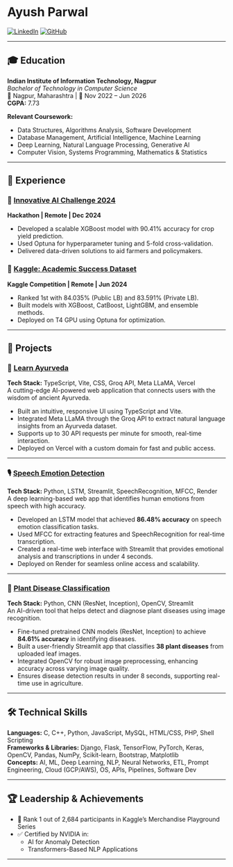 # Ayush Parwal

[![LinkedIn](https://img.shields.io/badge/LinkedIn-blue?style=flat-square&logo=linkedin&logoColor=white)](https://www.linkedin.com/in/ayush-parwal-797a79255/)
[![GitHub](https://img.shields.io/badge/GitHub-black?style=flat-square&logo=github&logoColor=white)](https://github.com/Ayushparwal)  


---

## 🎓 Education

**Indian Institute of Information Technology, Nagpur**  
_Bachelor of Technology in Computer Science_  
📍 Nagpur, Maharashtra | 📅 Nov 2022 – Jun 2026  
**CGPA:** 7.73  

**Relevant Coursework:**
- Data Structures, Algorithms Analysis, Software Development  
- Database Management, Artificial Intelligence, Machine Learning  
- Deep Learning, Natural Language Processing, Generative AI  
- Computer Vision, Systems Programming, Mathematics & Statistics  

---

## 💼 Experience

### 🧠 [Innovative AI Challenge 2024](https://github.com/Ayushparwal/Certificatess/blob/main/Certificates/innovative_ai_challenge.pdf)  
**Hackathon | Remote | Dec 2024**  
- Developed a scalable XGBoost model with 90.41% accuracy for crop yield prediction.
- Used Optuna for hyperparameter tuning and 5-fold cross-validation.
- Delivered data-driven solutions to aid farmers and policymakers.

### 🎯 [Kaggle: Academic Success Dataset](https://github.com/Ayushparwal/Certificatess/blob/main/Certificates/kaggle-comp-certificates.png)  
**Kaggle Competition | Remote | Jun 2024**  
- Ranked 1st with 84.035% (Public LB) and 83.591% (Private LB).
- Built models with XGBoost, CatBoost, LightGBM, and ensemble methods.
- Deployed on T4 GPU using Optuna for optimization.

---

## 🧪 Projects

### 🌿 [Learn Ayurveda](https://learnayurveda.vercel.app/)  
**Tech Stack:** TypeScript, Vite, CSS, Groq API, Meta LLaMA, Vercel  
A cutting-edge AI-powered web application that connects users with the wisdom of ancient Ayurveda.  
- Built an intuitive, responsive UI using TypeScript and Vite.  
- Integrated Meta LLaMA through the Groq API to extract natural language insights from an Ayurveda dataset.  
- Supports up to 30 API requests per minute for smooth, real-time interaction.  
- Deployed on Vercel with a custom domain for fast and public access.

---

### 🎙️ [Speech Emotion Detection](https://github.com/Ayushparwal/Speech-Emotion-Detection)  
**Tech Stack:** Python, LSTM, Streamlit, SpeechRecognition, MFCC, Render  
A deep learning-based web app that identifies human emotions from speech with high accuracy.  
- Developed an LSTM model that achieved **86.48% accuracy** on speech emotion classification tasks.  
- Used MFCC for extracting features and SpeechRecognition for real-time transcription.  
- Created a real-time web interface with Streamlit that provides emotional analysis and transcriptions in under 4 seconds.  
- Deployed on Render for seamless online access and scalability.

---

### 🍃 [Plant Disease Classification](https://github.com/Ayushparwal/Plant-disease-Classification-using-pretrained-models)  
**Tech Stack:** Python, CNN (ResNet, Inception), OpenCV, Streamlit  
An AI-driven tool that helps detect and diagnose plant diseases using image recognition.  
- Fine-tuned pretrained CNN models (ResNet, Inception) to achieve **84.61% accuracy** in identifying diseases.  
- Built a user-friendly Streamlit app that classifies **38 plant diseases** from uploaded leaf images.  
- Integrated OpenCV for robust image preprocessing, enhancing accuracy across varying image quality.  
- Ensures disease detection results in under 8 seconds, supporting real-time use in agriculture.

---

## 🛠 Technical Skills

**Languages:** C, C++, Python, JavaScript, MySQL, HTML/CSS, PHP, Shell Scripting  
**Frameworks & Libraries:** Django, Flask, TensorFlow, PyTorch, Keras, OpenCV, Pandas, NumPy, Scikit-learn, Bootstrap, Matplotlib  
**Concepts:** AI, ML, Deep Learning, NLP, Neural Networks, ETL, Prompt Engineering, Cloud (GCP/AWS), OS, APIs, Pipelines, Software Dev  

---

## 🏆 Leadership & Achievements

- 🥇 Rank 1 out of 2,684 participants in Kaggle’s Merchandise Playground Series  
- ✅ Certified by NVIDIA in:
  - AI for Anomaly Detection
  - Transformers-Based NLP Applications

---
